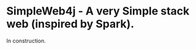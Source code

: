 SimpleWeb4j - A very Simple stack web (inspired by Spark).
==============================================

In construction.